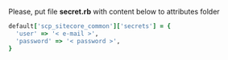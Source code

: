 Please, put file **secret.rb** with content below to attributes folder

```ruby
default['scp_sitecore_common']['secrets'] = {
  'user' => '< e-mail >',
  'password' => '< password >',
}
```
